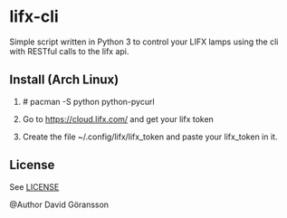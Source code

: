 # lifx-cli
Simple script written in Python 3 to control your LIFX lamps using the cli with RESTful calls to the lifx api. 

## Install (Arch Linux)
1. \# pacman -S python python-pycurl

2. Go to https://cloud.lifx.com/ and get your lifx token

3. Create the file ~/.config/lifx/lifx_token and paste your lifx_token in it.

## License
See [LICENSE](LICENSE.md)

@Author David Göransson
